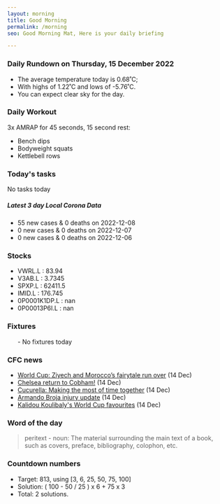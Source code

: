```yaml
---
layout: morning
title: Good Morning
permalink: /morning
seo: Good Morning Mat, Here is your daily briefing

---
```


<!-- weather_marker starts -->
### Daily Rundown on Thursday, 15 December 2022

- The average temperature today is 0.68˚C;
- With highs of 1.22˚C and lows of -5.76˚C.
- You can expect clear sky for the day.

<!-- weather_marker ends -->

### Daily Workout
<!-- workout_marker starts -->
3x AMRAP for 45 seconds, 15 second rest:

- Bench dips
- Bodyweight squats
- Kettlebell rows

<!-- workout_marker ends -->

### Today's tasks
<!-- task_marker starts -->
No tasks today
<!-- task_marker ends -->

<!-- c19_marker starts -->
##### Latest 3 day Local Corona Data

- 55 new cases & 0 deaths on 2022-12-08
- 0 new cases & 0 deaths on 2022-12-07
- 0 new cases & 0 deaths on 2022-12-06

<!-- c19_marker ends -->

### Stocks

<!-- stocks_marker starts -->

- VWRL.L : 83.94
- V3AB.L : 3.7345
- SPXP.L : 62411.5
- IMID.L : 176.745
- 0P0001K1DP.L : nan
- 0P00013P6I.L : nan

<!-- stocks_marker ends -->

### Fixtures

<!-- sports_marker starts -->

<ul>
- No fixtures today</ul>

<!-- sports_marker ends -->

### CFC news

<!-- cfc_marker starts -->
- [World Cup: Ziyech and Morocco’s fairytale run over](https://chelseafc.com/en/news/article/world-cup-ziyech-and-moroccos-fairytale-run-over) (14 Dec)
- [Chelsea return to Cobham!](https://chelseafc.com/en/news/article/chelsea-return-to-cobham) (14 Dec)
- [Cucurella: Making the most of time together](https://chelseafc.com/en/news/article/cucurella-making-the-most-of-time-together-abu-dhabi) (14 Dec)
- [Armando Broja injury update](https://chelseafc.com/en/news/article/armando-broja-injury-update) (14 Dec)
- [Kalidou Koulibaly's World Cup favourites](https://chelseafc.com/en/news/article/kalidou-koulibalys-world-cup-favourites) (14 Dec)

<!-- cfc_marker ends -->

### Word of the day
<!-- word_marker starts -->

 > peritext - noun: The material surrounding the main text of a book, such as covers, preface, bibliography, colophon, etc.

<!-- word_marker ends -->

### Countdown numbers
<!-- game_marker starts -->

- Target: 813, using [3, 6, 25, 50, 75, 100]
- Solution: ( 100 - 50 / 25 ) x 6 + 75 x 3
- Total: 2 solutions.

<!-- game_marker ends -->